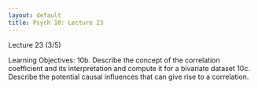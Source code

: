 ```yaml
---
layout: default
title: Psych 10: Lecture 23
---
```

Lecture 23 (3/5)

Learning Objectives:
10b. Describe the concept of the correlation coefficient and its interpretation and compute it for a bivariate dataset
10c. Describe the potential causal influences that can give rise to a correlation.

